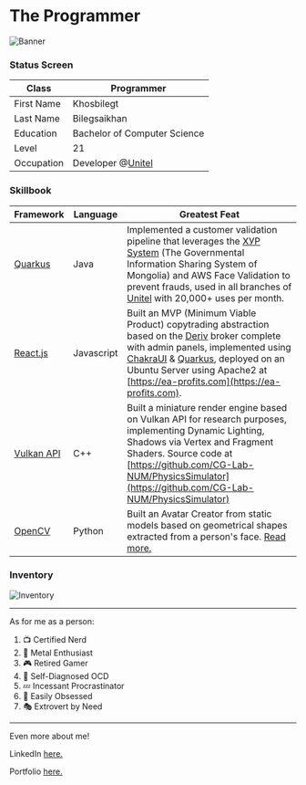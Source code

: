 # The Programmer

![Banner](https://i.pinimg.com/originals/61/34/37/61343711f3f889060d37d07a309d2bd1.gif)

### Status Screen


| Class | Programmer
|--|--
| First Name | Khosbilegt 
| Last Name | Bilegsaikhan
| Education | Bachelor of Computer Science
| Level | 21
| Occupation | Developer @[Unitel](https://www.unitel.mn/)

### Skillbook
| Framework | Language | Greatest Feat
|--|--| --
| [Quarkus](https://quarkus.io/) | Java | Implemented a customer validation pipeline that leverages the [ХУР System](https://developer.xyp.gov.mn) (The Governmental Information Sharing System of Mongolia) and AWS Face Validation to prevent frauds, used in all branches of [Unitel](https://www.unitel.mn/unitel/) with 20,000+ uses per month.
| [React.js](https://react.dev/) | Javascript | Built an MVP (Minimum Viable Product) copytrading abstraction based on the [Deriv](https://deriv.com/) broker complete with admin panels, implemented using [ChakraUI](https://v2.chakra-ui.com/) & [Quarkus](https://quarkus.io/), deployed on an Ubuntu Server using Apache2 at [https://ea-profits.com](https://ea-profits.com).
| [Vulkan API](https://www.vulkan.org/) | C++ | Built a miniature render engine based on Vulkan API for research purposes, implementing Dynamic Lighting, Shadows via Vertex and Fragment Shaders. Source code at [https://github.com/CG-Lab-NUM/PhysicsSimulator](https://github.com/CG-Lab-NUM/PhysicsSimulator)
| [OpenCV](https://opencv.org/) | Python | Built an Avatar Creator from static models based on geometrical shapes extracted from a person's face. [Read more.](https://drive.google.com/file/d/1a9TM1EF_eyNjFv2_iN6LGt7M6piuDLad/view?usp=sharing)

### Inventory
![Inventory](https://i.imgur.com/VIRQNya.png)

---

As for me as a person:

 1. 📺 Certified Nerd
 2. 🎸 Metal Enthusiast
 3. 🎮 Retired Gamer
 4. 📏 Self-Diagnosed OCD
 5. 💤 Incessant Procrastinator 
 6. 🐝 Easily Obsessed
 7. 🎭 Extrovert by Need
---

Even more about me!

LinkedIn [here.](https://www.linkedin.com/in/khosbilegt-bilegsaikhan-82929424b/)

Portfolio [here.](https://khosbilegt.github.io/khosbilegt/)
